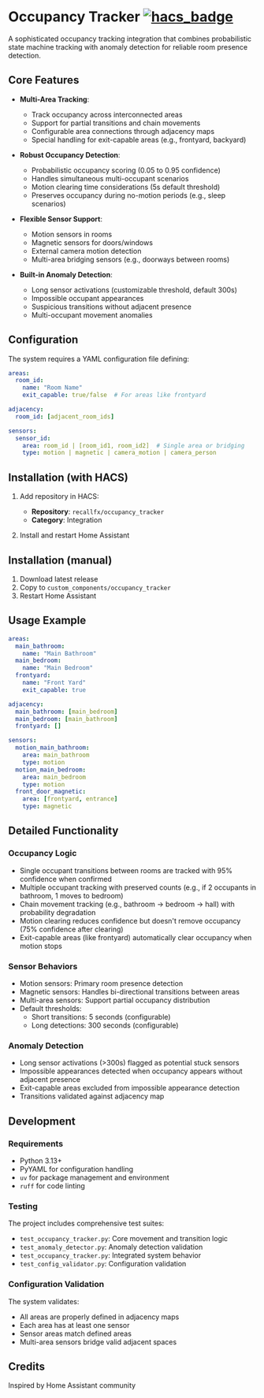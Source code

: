 # Occupancy Tracker [![hacs_badge](https://img.shields.io/badge/HACS-Custom-41BDF5.svg?style=for-the-badge)](https://github.com/hacs/integration)

A sophisticated occupancy tracking integration that combines probabilistic state machine tracking with anomaly detection for reliable room presence detection.

## Core Features

- **Multi-Area Tracking**: 
  - Track occupancy across interconnected areas
  - Support for partial transitions and chain movements
  - Configurable area connections through adjacency maps
  - Special handling for exit-capable areas (e.g., frontyard, backyard)

- **Robust Occupancy Detection**:
  - Probabilistic occupancy scoring (0.05 to 0.95 confidence)
  - Handles simultaneous multi-occupant scenarios
  - Motion clearing time considerations (5s default threshold)
  - Preserves occupancy during no-motion periods (e.g., sleep scenarios)

- **Flexible Sensor Support**:
  - Motion sensors in rooms
  - Magnetic sensors for doors/windows
  - External camera motion detection
  - Multi-area bridging sensors (e.g., doorways between rooms)

- **Built-in Anomaly Detection**:
  - Long sensor activations (customizable threshold, default 300s)
  - Impossible occupant appearances
  - Suspicious transitions without adjacent presence
  - Multi-occupant movement anomalies

## Configuration

The system requires a YAML configuration file defining:

```yaml
areas:
  room_id:
    name: "Room Name"
    exit_capable: true/false  # For areas like frontyard

adjacency:
  room_id: [adjacent_room_ids]

sensors:
  sensor_id:
    area: room_id | [room_id1, room_id2]  # Single area or bridging
    type: motion | magnetic | camera_motion | camera_person
```

## Installation (with HACS)

1. Add repository in HACS:
   * **Repository**: `recallfx/occupancy_tracker`
   * **Category**: Integration

2. Install and restart Home Assistant

## Installation (manual)

1. Download latest release
2. Copy to `custom_components/occupancy_tracker`
3. Restart Home Assistant

## Usage Example

```yaml
areas:
  main_bathroom:
    name: "Main Bathroom"
  main_bedroom: 
    name: "Main Bedroom"
  frontyard:
    name: "Front Yard"
    exit_capable: true

adjacency:
  main_bathroom: [main_bedroom]
  main_bedroom: [main_bathroom]
  frontyard: []

sensors:
  motion_main_bathroom:
    area: main_bathroom
    type: motion
  motion_main_bedroom:
    area: main_bedroom
    type: motion
  front_door_magnetic:
    area: [frontyard, entrance]
    type: magnetic
```

## Detailed Functionality

### Occupancy Logic
- Single occupant transitions between rooms are tracked with 95% confidence when confirmed
- Multiple occupant tracking with preserved counts (e.g., if 2 occupants in bathroom, 1 moves to bedroom)
- Chain movement tracking (e.g., bathroom → bedroom → hall) with probability degradation
- Motion clearing reduces confidence but doesn't remove occupancy (75% confidence after clearing)
- Exit-capable areas (like frontyard) automatically clear occupancy when motion stops

### Sensor Behaviors
- Motion sensors: Primary room presence detection
- Magnetic sensors: Handles bi-directional transitions between areas
- Multi-area sensors: Support partial occupancy distribution
- Default thresholds:
  - Short transitions: 5 seconds (configurable)
  - Long detections: 300 seconds (configurable)

### Anomaly Detection
- Long sensor activations (>300s) flagged as potential stuck sensors
- Impossible appearances detected when occupancy appears without adjacent presence
- Exit-capable areas excluded from impossible appearance detection
- Transitions validated against adjacency map

## Development

### Requirements
- Python 3.13+
- PyYAML for configuration handling
- `uv` for package management and environment
- `ruff` for code linting

### Testing
The project includes comprehensive test suites:
- `test_occupancy_tracker.py`: Core movement and transition logic
- `test_anomaly_detector.py`: Anomaly detection validation
- `test_occupancy_tracker.py`: Integrated system behavior
- `test_config_validator.py`: Configuration validation

### Configuration Validation
The system validates:
- All areas are properly defined in adjacency maps
- Each area has at least one sensor
- Sensor areas match defined areas
- Multi-area sensors bridge valid adjacent spaces

## Credits

Inspired by Home Assistant community